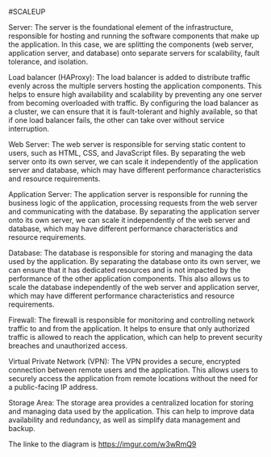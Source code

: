 #SCALEUP

Server: The server is the foundational element of the infrastructure, responsible for hosting and running the software components that make up the application. In this case, we are splitting the components (web server, application server, and database) onto separate servers for scalability, fault tolerance, and isolation.

Load balancer (HAProxy): The load balancer is added to distribute traffic evenly across the multiple servers hosting the application components. This helps to ensure high availability and scalability by preventing any one server from becoming overloaded with traffic. By configuring the load balancer as a cluster, we can ensure that it is fault-tolerant and highly available, so that if one load balancer fails, the other can take over without service interruption.

Web Server: The web server is responsible for serving static content to users, such as HTML, CSS, and JavaScript files. By separating the web server onto its own server, we can scale it independently of the application server and database, which may have different performance characteristics and resource requirements.

Application Server: The application server is responsible for running the business logic of the application, processing requests from the web server and communicating with the database. By separating the application server onto its own server, we can scale it independently of the web server and database, which may have different performance characteristics and resource requirements.

Database: The database is responsible for storing and managing the data used by the application. By separating the database onto its own server, we can ensure that it has dedicated resources and is not impacted by the performance of the other application components. This also allows us to scale the database independently of the web server and application server, which may have different performance 
characteristics and resource requirements.

Firewall: The firewall is responsible for monitoring and controlling network traffic to and from the application. It helps to ensure that only authorized traffic is allowed to reach the application, which can help to prevent security breaches and unauthorized access.

Virtual Private Network (VPN): The VPN provides a secure, encrypted connection between remote users and the application. This allows users to securely access the application from remote locations without the need for a public-facing IP address.

Storage Area: The storage area provides a centralized location for storing and managing data used by the application. This can help to improve data availability and redundancy, as well as simplify data management and backup.

The linke to the diagram is https://imgur.com/w3wRmQ9
